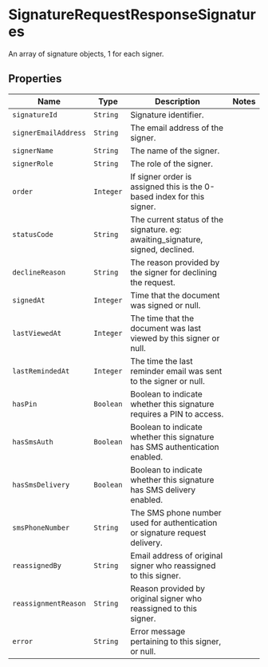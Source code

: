 

# SignatureRequestResponseSignatures

An array of signature objects, 1 for each signer.

## Properties

Name | Type | Description | Notes
------------ | ------------- | ------------- | -------------
| `signatureId` | ```String``` |  Signature identifier.  |  |
| `signerEmailAddress` | ```String``` |  The email address of the signer.  |  |
| `signerName` | ```String``` |  The name of the signer.  |  |
| `signerRole` | ```String``` |  The role of the signer.  |  |
| `order` | ```Integer``` |  If signer order is assigned this is the 0-based index for this signer.  |  |
| `statusCode` | ```String``` |  The current status of the signature. eg: awaiting_signature, signed, declined.  |  |
| `declineReason` | ```String``` |  The reason provided by the signer for declining the request.  |  |
| `signedAt` | ```Integer``` |  Time that the document was signed or null.  |  |
| `lastViewedAt` | ```Integer``` |  The time that the document was last viewed by this signer or null.  |  |
| `lastRemindedAt` | ```Integer``` |  The time the last reminder email was sent to the signer or null.  |  |
| `hasPin` | ```Boolean``` |  Boolean to indicate whether this signature requires a PIN to access.  |  |
| `hasSmsAuth` | ```Boolean``` |  Boolean to indicate whether this signature has SMS authentication enabled.  |  |
| `hasSmsDelivery` | ```Boolean``` |  Boolean to indicate whether this signature has SMS delivery enabled.  |  |
| `smsPhoneNumber` | ```String``` |  The SMS phone number used for authentication or signature request delivery.  |  |
| `reassignedBy` | ```String``` |  Email address of original signer who reassigned to this signer.  |  |
| `reassignmentReason` | ```String``` |  Reason provided by original signer who reassigned to this signer.  |  |
| `error` | ```String``` |  Error message pertaining to this signer, or null.  |  |



